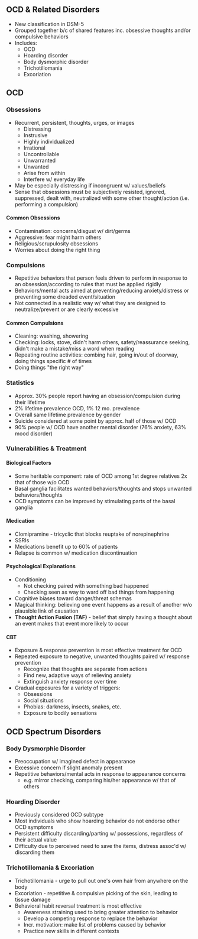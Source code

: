 ## OCD & Related Disorders
* New classification in DSM-5
* Grouped together b/c of shared features inc. obsessive thoughts and/or compulsive behaviors
* Includes:
	* OCD
	* Hoarding disorder
	* Body dysmorphic disorder
	* Trichotillomania
	* Excoriation
## OCD
### Obsessions
* Recurrent, persistent, thoughts, urges, or images
	* Distressing
	* Instrusive
	* Highly individualized
	* Irrational 
	* Uncontrollable
	* Unwarranted
	* Unwanted
	* Arise from within
	* Interfere w/ everyday life
* May be especially distressing if incongruent w/ values/beliefs
* Sense that obsessions must be subjectively resisted, ignored, suppressed, dealt with, neutralized with some other thought/action (i.e. performing a compulsion)
#### Common Obsessions
* Contamination: concerns/disgust w/ dirt/germs
* Aggressive: fear might harm others
* Religious/scrupulosity obsessions
* Worries about doing the right thing
### Compulsions
* Repetitive behaviors that person feels driven to perform in response to an obsession/according to rules that must be applied rigidly
* Behaviors/mental acts aimed at preventing/reducing anxiety/distress or preventing some dreaded event/situation
* Not connected in a realistic way w/ what they are designed to neutralize/prevent or are clearly excessive
#### Common Compulsions
* Cleaning: washing, showering
* Checking: locks, stove, didn't harm others, safety/reassurance seeking, didn't make a mistake/miss a word when reading
* Repeating routine activities: combing hair, going in/out of doorway, doing things specific # of times
* Doing things "the right way"
### Statistics
* Approx. 30% people report having an obsession/compulsion during their lifetime
* 2% lifetime prevalence OCD, 1% 12 mo. prevalence
* Overall same lifetime prevalence by gender
* Suicide considered at some point by approx. half of those w/ OCD
* 90% people w/ OCD have another mental disorder (76% anxiety, 63% mood disorder)
### Vulnerabilities & Treatment
#### Biological Factors
* Some heritable component: rate of OCD among 1st degree relatives 2x that of those w/o OCD
* Basal ganglia facilitates wanted behaviors/thoughts and stops unwanted behaviors/thoughts
* OCD symptoms can be improved by stimulating parts of the basal ganglia
####  Medication
* Clomipramine - tricyclic that blocks reuptake of norepinephrine
* SSRIs
* Medications benefit up to 60% of patients
* Relapse is common w/ medication discontinuation
#### Psychological Explanations
* Conditioning
	* Not checking paired with something bad happened
	* Checking seen as way to ward off bad things from happening
* Cognitive biases toward danger/threat schemas
* Magical thinking: believing one event happens as a result of another w/o plausible link of causation
* **Thought Action Fusion (TAF)** - belief that simply having a thought about an event makes that event more likely to occur
#### CBT
* Exposure & response prevention is most effective treatment for OCD
* Repeated exposure to negative, unwanted thoughts paired w/ response prevention
	* Recognize that thoughts are separate from actions
	* Find new, adaptive ways of relieving anxiety
	* Extinguish anxiety response over time
* Gradual exposures for a variety of triggers:
	* Obsessions
	* Social situations
	* Phobias: darkness, insects, snakes, etc.
	* Exposure to bodily sensations
## OCD Spectrum Disorders
### Body Dysmorphic Disorder
* Preoccupation w/ imagined defect in appearance
* Excessive concern if slight anomaly present
* Repetitive behaviors/mental acts in response to appearance concerns
	* e.g. mirror checking, comparing his/her appearance w/ that of others
### Hoarding Disorder
* Previously considered OCD subtype
* Most individuals who show hoarding behavior do not endorse other OCD symptoms
* Persistent difficulty discarding/parting w/ possessions, regardless of their actual value
* Difficulty due to perceived need to save the items, distress assoc'd w/ discarding them
### Trichotillomania & Excoriation
* Trichotillomania - urge to pull out one's own hair from anywhere on the body
* Excoriation - repetitive & compulsive picking of the skin, leading to tissue damage
* Behavioral habit reversal treatment is most effective
	* Awareness straining used to bring greater attention to behavior
	* Develop a competing response to replace the behavior
	* Incr. motivation: make list of problems caused by behavior
	* Practice new skills in different contexts